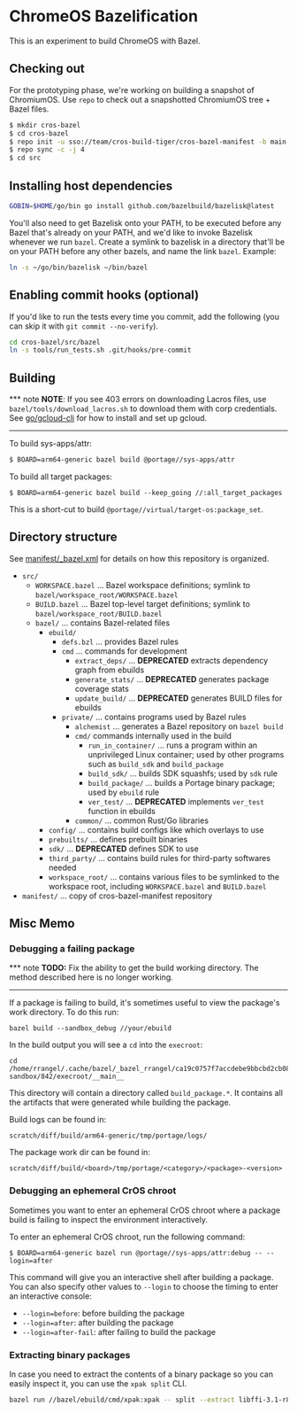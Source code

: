 # ChromeOS Bazelification

This is an experiment to build ChromeOS with Bazel.

## Checking out

For the prototyping phase, we're working on building a snapshot of ChromiumOS.
Use `repo` to check out a snapshotted ChromiumOS tree + Bazel files.

```sh
$ mkdir cros-bazel
$ cd cros-bazel
$ repo init -u sso://team/cros-build-tiger/cros-bazel-manifest -b main
$ repo sync -c -j 4
$ cd src
```

## Installing host dependencies

```sh
GOBIN=$HOME/go/bin go install github.com/bazelbuild/bazelisk@latest
```

You'll also need to get Bazelisk onto your PATH, to be executed before any Bazel
that's already on your PATH, and we'd like to invoke Bazelisk whenever we run
`bazel`. Create a symlink to bazelisk in a directory that'll be on your PATH
before any other bazels, and name the link `bazel`. Example:

```sh
ln -s ~/go/bin/bazelisk ~/bin/bazel
```

## Enabling commit hooks (optional)
If you'd like to run the tests every time you commit, add the following (you can skip it with `git commit --no-verify`).
```sh
cd cros-bazel/src/bazel
ln -s tools/run_tests.sh .git/hooks/pre-commit
```

## Building

*** note
**NOTE**: If you see 403 errors on downloading Lacros files, use
`bazel/tools/download_lacros.sh` to download them with corp credentials.
See [go/gcloud-cli](http://go/gcloud-cli) for how to install and set up gcloud.
***

To build sys-apps/attr:

```sh
$ BOARD=arm64-generic bazel build @portage//sys-apps/attr
```

To build all target packages:

```
$ BOARD=arm64-generic bazel build --keep_going //:all_target_packages
```

This is a short-cut to build `@portage//virtual/target-os:package_set`.

## Directory structure

See [manifest/_bazel.xml] for details on how this repository is organized.

[manifest/_bazel.xml]: https://team.git.corp.google.com/cros-build-tiger/cros-bazel-manifest/+/refs/heads/main/_bazel.xml

* `src/`
    * `WORKSPACE.bazel` ... Bazel workspace definitions; symlink to `bazel/workspace_root/WORKSPACE.bazel`
    * `BUILD.bazel` ... Bazel top-level target definitions; symlink to `bazel/workspace_root/BUILD.bazel`
    * `bazel/` ... contains Bazel-related files
        * `ebuild/`
            * `defs.bzl` ... provides Bazel rules
            * `cmd` ... commands for development
                * `extract_deps/` ... **DEPRECATED** extracts dependency graph from ebuilds
                * `generate_stats/` ... **DEPRECATED** generates package coverage stats
                * `update_build/` ... **DEPRECATED** generates BUILD files for ebuilds
            * `private/` ... contains programs used by Bazel rules
                * `alchemist` ... generates a Bazel repository on `bazel build`
                * `cmd/` commands internally used in the build
                    * `run_in_container/` ... runs a program within an unprivileged Linux container; used by other programs such as `build_sdk` and `build_package`
                    * `build_sdk/` ... builds SDK squashfs; used by `sdk` rule
                    * `build_package/` ... builds a Portage binary package; used by `ebuild` rule
                    * `ver_test/` ... **DEPRECATED** implements `ver_test` function in ebuilds
                * `common/` ... common Rust/Go libraries
        * `config/` ... contains build configs like which overlays to use
        * `prebuilts/` ... defines prebuilt binaries
        * `sdk/` ... **DEPRECATED** defines SDK to use
        * `third_party/` ... contains build rules for third-party softwares needed
        * `workspace_root/` ... contains various files to be symlinked to the workspace root, including `WORKSPACE.bazel` and `BUILD.bazel`
* `manifest/` ... copy of cros-bazel-manifest repository

## Misc Memo

### Debugging a failing package

*** note
**TODO:** Fix the ability to get the build working directory. The method
described here is no longer working.
***

If a package is failing to build, it's sometimes useful to view the package's
work directory. To do this run:

```
bazel build --sandbox_debug //your/ebuild
```

In the build output you will see a `cd` into the `execroot`:

```
cd /home/rrangel/.cache/bazel/_bazel_rrangel/ca19c0757f7accdebe9bbcbd2cb0838e/sandbox/linux-sandbox/842/execroot/__main__
```

This directory will contain a directory called `build_package.*`. It contains
all the artifacts that were generated while building the package.

Build logs can be found in:

    scratch/diff/build/arm64-generic/tmp/portage/logs/

The package work dir can be found in:

    scratch/diff/build/<board>/tmp/portage/<category>/<package>-<version>

### Debugging an ephemeral CrOS chroot

Sometimes you want to enter an ephemeral CrOS chroot where a package build is
failing to inspect the environment interactively.

To enter an ephemeral CrOS chroot, run the following command:

```
$ BOARD=arm64-generic bazel run @portage//sys-apps/attr:debug -- --login=after
```

This command will give you an interactive shell after building a package.
You can also specify other values to `--login` to choose the timing to enter
an interactive console:

- `--login=before`: before building the package
- `--login=after`: after building the package
- `--login=after-fail`: after failing to build the package

### Extracting binary packages

In case you need to extract the contents of a binary package so you can easily
inspect it, you can use the `xpak split` CLI.

```sh
bazel run //bazel/ebuild/cmd/xpak:xpak -- split --extract libffi-3.1-r8.tbz2 libusb-0-r2.tbz2
```

